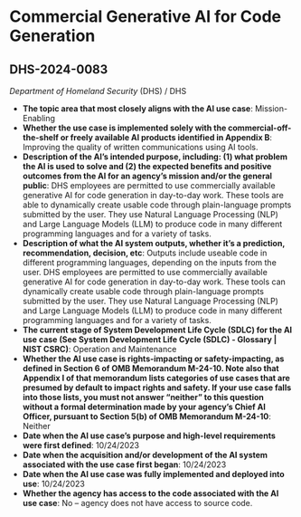 # Commercial Generative AI for Code Generation
## DHS-2024-0083
_Department of Homeland Security_ (DHS) / DHS


+ **The topic area that most closely aligns with the AI use case**: Mission-Enabling
+ **Whether the use case is implemented solely with the commercial-off-the-shelf or freely available AI products identified in Appendix B**: Improving the quality of written communications using AI tools.
+ **Description of the AI’s intended purpose, including: (1) what problem the AI is used to solve and (2) the expected benefits and positive outcomes from the AI for an agency’s mission and/or the general public**: DHS employees are permitted to use commercially available generative AI for code generation in day-to-day work. These tools are able to dynamically create usable code through plain-language prompts submitted by the user. They use Natural Language Processing (NLP) and Large Language Models (LLM) to produce code in many different programming languages and for a variety of tasks.
+ **Description of what the AI system outputs, whether it’s a prediction, recommendation, decision, etc**: Outputs include useable code in different programming languages, depending on the inputs from the user.
DHS employees are permitted to use commercially available generative AI for code generation in day-to-day work. These tools can dynamically create usable code through plain-language prompts submitted by the user. They use Natural Language Processing (NLP) and Large Language Models (LLM) to produce code in many different programming languages and for a variety of tasks. 
+ **The current stage of System Development Life Cycle (SDLC) for the AI use case (See System Development Life Cycle (SDLC) - Glossary | NIST CSRC)**: Operation and Maintenance
+ **Whether the AI use case is rights-impacting or safety-impacting, as defined in Section 6 of OMB Memorandum M-24-10. Note also that Appendix I of that memorandum lists categories of use cases that are presumed by default to impact rights and safety. If your use case falls into those lists, you must not answer “neither” to this question without a formal determination made by your agency’s Chief AI Officer, pursuant to Section 5(b) of OMB Memorandum M-24-10**: Neither
+ **Date when the AI use case’s purpose and high-level requirements were first defined**: 10/24/2023
+ **Date when the acquisition and/or development of the AI system associated with the use case first began**: 10/24/2023
+ **Date when the AI use case was fully implemented and deployed into use**: 10/24/2023
+ **Whether the agency has access to the code associated with the AI use case**: No – agency does not have access to source code.